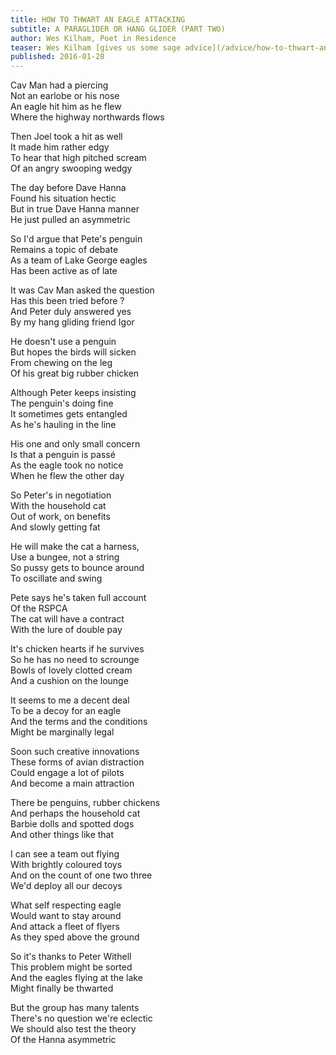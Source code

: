 ```yaml
---
title: HOW TO THWART AN EAGLE ATTACKING
subtitle: A PARAGLIDER OR HANG GLIDER (PART TWO)
author: Wes Kilham, Poet in Residence
teaser: Wes Kilham [gives us some sage advice](/advice/how-to-thwart-an-eagle-attacking) on avoiding this common peril.
published: 2016-01-28
---
```


Cav Man had a piercing  
Not an earlobe or his nose  
An eagle hit him as he flew  
Where the highway northwards flows

Then Joel took a hit as well  
It made him rather edgy  
To hear that high pitched scream  
Of an angry swooping wedgy

The day before Dave Hanna   
Found his situation hectic  
But in true Dave Hanna manner  
He just pulled an asymmetric 

So I'd argue that Pete's penguin  
Remains a topic of debate  
As a team of Lake George eagles  
Has been active as of late

It was Cav Man asked the question  
Has this been tried before ?  
And Peter duly answered yes  
By my hang gliding friend Igor

He doesn't use a penguin  
But hopes the birds will sicken  
From chewing on the leg  
Of his great big rubber chicken

Although Peter keeps insisting  
The penguin's doing fine  
It sometimes gets entangled  
As he's hauling in the line

His one and only small concern  
Is that a penguin is passé  
As the eagle took no notice  
When he flew the other day

So Peter's in negotiation  
With the household cat  
Out of work, on benefits  
And slowly getting fat

He will make the cat a harness,  
Use a bungee, not a string  
So pussy gets to bounce around  
To oscillate and swing

Pete says he's taken full account  
Of the RSPCA  
The cat will have a contract  
With the lure of double pay

It's chicken hearts if he survives  
So he has no need to scrounge  
Bowls of lovely clotted cream  
And a cushion on the lounge

It seems to me a decent deal  
To be a decoy for an eagle  
And the terms and the conditions  
Might be marginally legal

Soon such creative innovations  
These forms of avian distraction  
Could engage a lot of pilots  
And become a main attraction

There be penguins, rubber chickens  
And perhaps the household cat  
Barbie dolls and spotted dogs  
And other things like that

I can see a team out flying  
With brightly coloured toys  
And on the count of one two three  
We'd deploy all our decoys

What self respecting eagle  
Would want to stay around  
And attack a fleet of flyers  
As they sped above the ground

So it's thanks to Peter Withell  
This problem might be sorted  
And the eagles flying at the lake  
Might finally be thwarted

But the group has many talents  
There's no question we're eclectic  
We should also test the theory  
Of the Hanna asymmetric
